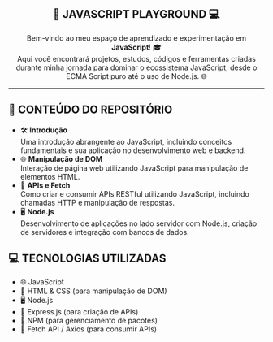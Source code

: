 
<h2 align="center">🚀 JAVASCRIPT PLAYGROUND 💻</h2>

<p align="center">
  Bem-vindo ao meu espaço de aprendizado e experimentação em <strong>JavaScript</strong>! 🎓<br>
  Aqui você encontrará projetos, estudos, códigos e ferramentas criadas durante minha jornada para dominar o ecossistema JavaScript, desde o ECMA Script puro até o uso de Node.js. 🌐
</p>

<hr>

<h2>🧰 CONTEÚDO DO REPOSITÓRIO</h2>

<ul>
  <li>🛠️ <strong>Introdução</strong><br>
    Uma introdução abrangente ao JavaScript, incluindo conceitos fundamentais e sua aplicação no desenvolvimento web e backend.
  </li>
  <li>🌐 <strong>Manipulação de DOM</strong><br>
    Interação de página web utilizando JavaScript para manipulação de elementos HTML.
  </li>
  <li>📡 <strong>APIs e Fetch</strong><br>
    Como criar e consumir APIs RESTful utilizando JavaScript, incluindo chamadas HTTP e manipulação de respostas.
  </li>
  <li>🖥️ <strong>Node.js</strong><br>
    Desenvolvimento de aplicações no lado servidor com Node.js, criação de servidores e integração com bancos de dados.
  </li>
</ul>

<h2>💻 TECNOLOGIAS UTILIZADAS</h2>
<ul>
  <li>🌐 JavaScript</li>
  <li>📑 HTML & CSS (para manipulação de DOM)</li>
  <li>🖥️ Node.js</li>
  <li>📡 Express.js (para criação de APIs)</li>
  <li>🧰 NPM (para gerenciamento de pacotes)</li>
  <li>🔌 Fetch API / Axios (para consumir APIs)</li>
</ul>

